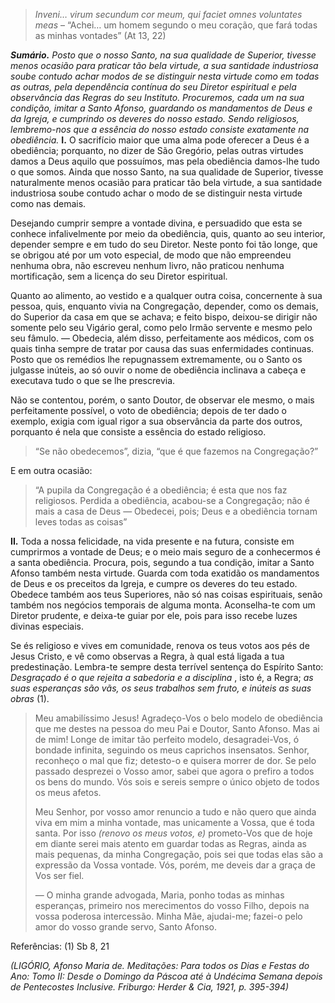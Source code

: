 > *Inveni… virum secundum cor meum, qui faciet omnes voluntates meas* – “Achei… um homem segundo o meu coração, que fará todas as minhas vontades” (At 13, 22)

***Sumário.** Posto que o nosso Santo, na sua qualidade de Superior, tivesse menos ocasião para praticar tão bela virtude, a sua santidade industriosa soube contudo achar modos de se distinguir nesta virtude como em todas as outras, pela dependência contínua do seu Diretor espiritual e pela observância das Regras do seu Instituto. Procuremos, cada um na sua condição, imitar a Santo Afonso, guardando os mandamentos de Deus e da Igreja, e cumprindo os deveres do nosso estado. Sendo religiosos, lembremo-nos que a essência do nosso estado consiste exatamente na obediência.* **I.** O sacrifício maior que uma alma pode oferecer a Deus é a obediência; porquanto, no dizer de São Gregório, pelas outras virtudes damos a Deus aquilo que possuímos, mas pela obediência damos-lhe tudo o que somos. Ainda que nosso Santo, na sua qualidade de Superior, tivesse naturalmente menos ocasião para praticar tão bela virtude, a sua santidade industriosa soube contudo achar o modo de se distinguir nesta virtude como nas demais.

Desejando cumprir sempre a vontade divina, e persuadido que esta se conhece infalivelmente por meio da obediência, quis, quanto ao seu interior, depender sempre e em tudo do seu Diretor. Neste ponto foi tão longe, que se obrigou até por um voto especial, de modo que não empreendeu nenhuma obra, não escreveu nenhum livro, não praticou nenhuma mortificação, sem a licença do seu Diretor espiritual.

Quanto ao alimento, ao vestido e a qualquer outra coisa, concernente à sua pessoa, quis, enquanto vivia na Congregação, depender, como os demais, do Superior da casa em que se achava; e feito bispo, deixou-se dirigir não somente pelo seu Vigário geral, como pelo Irmão servente e mesmo pelo seu fâmulo. — Obedecia, além disso, perfeitamente aos médicos, com os quais tinha sempre de tratar por causa das suas enfermidades continuas. Posto que os remédios lhe repugnassem extremamente, ou o Santo os julgasse inúteis, ao só ouvir o nome de obediência inclinava a cabeça e executava tudo o que se lhe prescrevia.

Não se contentou, porém, o santo Doutor, de observar ele mesmo, o mais perfeitamente possível, o voto de obediência; depois de ter dado o exemplo, exigia com igual rigor a sua observância da parte dos outros, porquanto é nela que consiste a essência do estado religioso.

> “Se não obedecemos”, dizia, “que é que fazemos na Congregação?”

E em outra ocasião:

> “A pupila da Congregação é a obediência; é esta que nos faz religiosos. Perdida a obediência, acabou-se a Congregação; não é mais a casa de Deus — Obedecei, pois; Deus e a obediência tornam leves todas as coisas”

**II.** Toda a nossa felicidade, na vida presente e na futura, consiste em cumprirmos a vontade de Deus; e o meio mais seguro de a conhecermos é a santa obediência. Procura, pois, segundo a tua condição, imitar a Santo Afonso também nesta virtude. Guarda com toda exatidão os mandamentos de Deus e os preceitos da Igreja, e cumpre os deveres do teu estado. Obedece também aos teus Superiores, não só nas coisas espirituais, senão também nos negócios temporais de alguma monta. Aconselha-te com um Diretor prudente, e deixa-te guiar por ele, pois para isso recebe luzes divinas especiais.

Se és religioso e vives em comunidade, renova os teus votos aos pés de Jesus Cristo, e vê como observas a Regra, à qual está ligada a tua predestinação. Lembra-te sempre desta terrível sentença do Espírito Santo: *Desgraçado é o que rejeita a sabedoria e a disciplina* , isto é, a Regra; *as suas esperanças são vãs, os seus trabalhos sem fruto, e inúteis as suas obras* (1).

> Meu amabilíssimo Jesus! Agradeço-Vos o belo modelo de obediência que me destes na pessoa do meu Pai e Doutor, Santo Afonso. Mas ai de mim! Longe de imitar tão perfeito modelo, desagradei-Vos, ó bondade infinita, seguindo os meus caprichos insensatos. Senhor, reconheço o mal que fiz; detesto-o e quisera morrer de dor. Se pelo passado desprezei o Vosso amor, sabei que agora o prefiro a todos os bens do mundo. Vós sois e sereis sempre o único objeto de todos os meus afetos.
>
> Meu Senhor, por vosso amor renuncio a tudo e não quero que ainda viva em mim a minha vontade, mas unicamente a Vossa, que é toda santa. Por isso *(renovo os meus votos, e)* prometo-Vos que de hoje em diante serei mais atento em guardar todas as Regras, ainda as mais pequenas, da minha Congregação, pois sei que todas elas são a expressão da Vossa vontade. Vós, porém, me deveis dar a graça de Vos ser fiel.
>
> — O minha grande advogada, Maria, ponho todas as minhas esperanças, primeiro nos merecimentos do vosso Filho, depois na vossa poderosa intercessão. Minha Mãe, ajudai-me; fazei-o pelo amor do vosso grande servo, Santo Afonso.

Referências: (1) Sb 8, 21

*(LIGÓRIO, Afonso Maria de. Meditações: Para todos os Dias e Festas do Ano: Tomo II: Desde o Domingo da Páscoa até à Undécima Semana depois de Pentecostes Inclusive. Friburgo: Herder & Cia, 1921, p. 395-394)*
